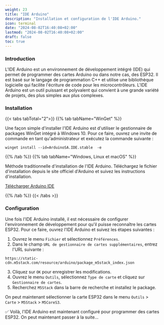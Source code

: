 ```yaml
---
weight: 23
title: "IDE Arduino"
description: "Installation et configuration de l'IDE Arduino."
icon: terminal
date: "2024-08-02T16:40:08+02:00"
lastmod: "2024-08-02T16:40:08+02:00"
draft: false
toc: true
---
```


### Introduction

L'IDE Arduino est un environnement de développement intégré (IDE) qui permet de programmer des cartes Arduino ou dans notre cas, des ESP32. Il est basé sur le langage de programmation C++ et utilise une bibliothèque logicielle qui facilite l'écriture de code pour les microcontrôleurs. L'IDE Arduino est un outil puissant et polyvalent qui convient à une grande variété de projets, des plus simples aux plus complexes.

### Installation

{{< tabs tabTotal="2">}}
{{% tab tabName="WinGet" %}}

Une façon simple d'installer l'IDE Arduino est d'utiliser le gestionnaire de packages WinGet intégré à Windows 10. Pour ce faire, ouvrez une invite de commande en tant qu'administrateur et exécutez la commande suivante :

```shell
winget install --id=ArduinoSA.IDE.stable  -e
```

{{% /tab %}}
{{% tab tabName="Windows, Linux et macOS" %}}

Méthode traditionnelle d'installation de l'IDE Arduino. Téléchargez le fichier d'installation depuis le site officiel d'Arduino et suivez les instructions d'installation.

[Télécharger Arduino IDE](https://www.arduino.cc/en/software)

{{% /tab %}}
{{< /tabs >}}

### Configuration

Une fois l'IDE Arduino installé, il est nécessaire de configurer l'environnement de développement pour qu'il puisse reconnaître les cartes ESP32. Pour ce faire, ouvrez l'IDE Arduino et suivez les étapes suivantes :

1. Ouvrez le menu `Fichier` et sélectionnez `Préférences`.
2. Dans le champ `URL de gestionnaire de cartes supplémentaires`, entrez l'URL suivante : 
```shell
https://static-cdn.m5stack.com/resource/arduino/package_m5stack_index.json
```
3. Cliquez sur `OK` pour enregistrer les modifications.
4. Ouvrez le menu `Outils`, sélectionnez `Type de carte` et cliquez sur `Gestionnaire de cartes`.
5. Recherchez `M5Stack` dans la barre de recherche et installez le package.

On peut maintenant sélectionner la carte ESP32 dans le menu `Outils` > `Carte` > `M5Stack` > `M5CoreS3`.

✅ Voilà, l'IDE Arduino est maintenant configuré pour programmer des cartes ESP32. On peut maintenant passer à la suite...